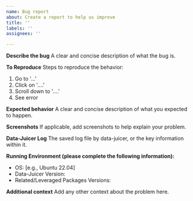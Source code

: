 ```yaml
---
name: Bug report
about: Create a report to help us improve
title: ''
labels: ''
assignees: ''

---
```


**Describe the bug**
A clear and concise description of what the bug is.

**To Reproduce**
Steps to reproduce the behavior:
1. Go to '...'
2. Click on '....'
3. Scroll down to '....'
4. See error

**Expected behavior**
A clear and concise description of what you expected to happen.

**Screenshots**
If applicable, add screenshots to help explain your problem.

**Data-Juicer Log**
The saved log file by data-juicer, or the key information within it.

**Running Environment (please complete the following information):**
 - OS: [e.g., Ubuntu 22.04]
 - Data-Juicer Version:
 - Related/Leveraged Packages Versions:

**Additional context**
Add any other context about the problem here.
